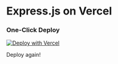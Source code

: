 # Express.js on Vercel

### One-Click Deploy

[![Deploy with Vercel](https://vercel.com/button)](https://vercel.com/new/git/external?repository-url=https://github.com/jeffsee55/express-with-olly/tree/main&project-name=express-with-o11y&repository-name=express-with-o11y)

Deploy again!
